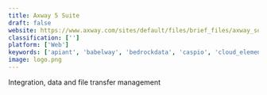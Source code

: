 ```yaml
---
title: Axway 5 Suite
draft: false 
website: https://www.axway.com/sites/default/files/brief_files/axway_solutionbrief_a5-for-utilities_en.pdf
classification: ['']
platform: ['Web']
keywords: ['apiant', 'babelway', 'bedrockdata', 'caspio', 'cloud_elements', 'cloudhub', 'cyclr', 'dreamfactory', 'matillion', 'neuron_esb', 'onesaas', 'piesync', 'pipemonk', 'process_street', 'pulseway', 'resilio_connect', 'samepage', 'tonkean', 'truecommerce', 'xplenty']
image: logo.png
---
```

Integration, data and file transfer management